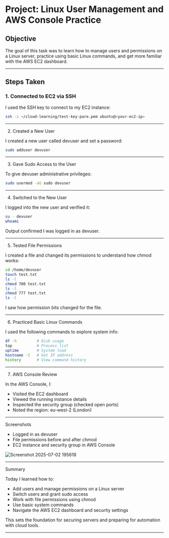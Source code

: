 # Project: Linux User Management and AWS Console Practice

## Objective

The goal of this task was to learn how to manage users and permissions on a Linux server, practice using basic Linux commands, and get more familiar with the AWS EC2 dashboard.

---

## Steps Taken

### 1. Connected to EC2 via SSH

I used the SSH key to connect to my EC2 instance:

```bash
ssh -i ~/cloud-learning/test-key-pare.pem ubuntu@<your-ec2-ip>
```

---

2. Created a New User

I created a new user called devuser and set a password:
```bash
sudo adduser devuser
```

---

3. Gave Sudo Access to the User

To give devuser administrative privileges:
```bash
sudo usermod -aG sudo devuser
```

---

4. Switched to the New User

I logged into the new user and verified it:
```bash
su - devuser
whoami
```
Output confirmed I was logged in as devuser.

---

5. Tested File Permissions

I created a file and changed its permissions to understand how chmod works:
```bash
cd /home/devuser
touch test.txt
ls -l
chmod 700 test.txt
ls -l
chmod 777 test.txt
ls -l
```
I saw how permission bits changed for the file.

---

6. Practiced Basic Linux Commands

I used the following commands to explore system info:
```bash
df -h         # Disk usage
top           # Process list
uptime        # System load
hostname -I   # Get IP address
history       # View command history
```

---


7. AWS Console Review

In the AWS Console, I:

- Visited the EC2 dashboard
- Viewed the running instance details
- Inspected the security group (checked open ports)
- Noted the region: eu-west-2 (London)

---

Screenshots

-  Logged in as devuser
-  File permissions before and after chmod
-  EC2 instance and security group in AWS Console

![Screenshot 2025-07-02 195618](https://github.com/user-attachments/assets/ed874a19-64ae-4b7c-8e25-645060ac5d1e)

---

Summary

Today I learned how to:

 - Add users and manage permissions on a Linux server
 - Switch users and grant sudo access
 - Work with file permissions using chmod
 - Use basic system commands
 - Navigate the AWS EC2 dashboard and security settings

This sets the foundation for securing servers and preparing for automation with cloud tools.

---
